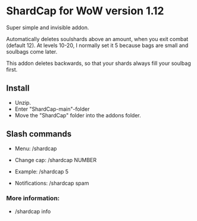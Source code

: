 # ShardCap for WoW version 1.12

Super simple and invisible addon.

Automatically deletes soulshards above an amount, when you exit combat (default 12). At levels 10-20, I normally set it 5 because bags are small and soulbags come later. 



This addon deletes backwards, so that your shards always fill your soulbag first. 


## Install
- Unzip. 
- Enter "ShardCap-main"-folder
- Move the "ShardCap" folder into the addons folder. 

## Slash commands
- Menu: /shardcap    

- Change cap: /shardcap NUMBER

- Example: /shardcap 5
  
- Notifications: /shardcap spam

### More information: 

- /shardcap info

